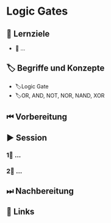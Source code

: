 # Logic Gates

## 🎯 Lernziele

* 🎯 ...

## 🏷 Begriffe und Konzepte

* 🏷Logic Gate
* 🏷OR, AND, NOT, NOR, NAND, XOR

## ⏮ Vorbereitung

## ▶ Session

### 1⃣ ...

### 2⃣ ...

## ⏭ Nachbereitung

## 🔗 Links

